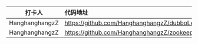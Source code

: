 |     打卡人     | 代码地址                                       |
| :------------: | :--------------------------------------------- |
| HanghanghangzZ | https://github.com/HanghanghangzZ/dubboLearn   |
| HanghanghangzZ | https://github.com/HanghanghangzZ/zookeeperAPI |
